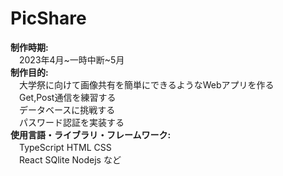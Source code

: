 # PicShare
**制作時期:**  
  　2023年4月~一時中断~5月  
**制作目的:**   
　大学祭に向けて画像共有を簡単にできるようなWebアプリを作る  
　Get,Post通信を練習する  
　データベースに挑戦する  
　パスワード認証を実装する  
**使用言語・ライブラリ・フレームワーク:**  
　TypeScript HTML CSS  
 　React SQlite Nodejs など
